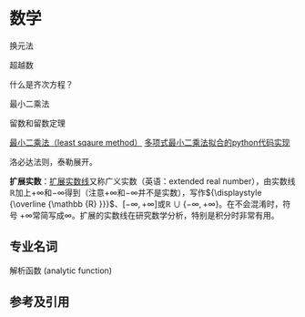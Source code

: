 # 数学

换元法

超越数

什么是齐次方程？

最小二乘法

留数和留数定理

[最小二乘法（least sqaure method）](https://zhuanlan.zhihu.com/p/38128785)
[多项式最小二乘法拟合的python代码实现](https://zhuanlan.zhihu.com/p/262254688)

洛必达法则，泰勒展开。

**扩展实数**：[扩展实数线](https://zh.wikipedia.org/wiki/%E6%93%B4%E5%B1%95%E5%AF%A6%E6%95%B8%E7%B7%9A)又称广义实数（英语：extended real number），由实数线${\displaystyle \mathbb {R} }$加上${\displaystyle +\infty }$和${\displaystyle -\infty }$得到（注意${\displaystyle +\infty }$和${\displaystyle -\infty }$并不是实数），写作${\displaystyle {\overline {\mathbb {R} }}}$、$[−∞, +∞]$或$ℝ ∪ \{−∞, +∞\}$。在不会混淆时，符号 $+∞$常简写成$∞$。扩展的实数线在研究数学分析，特别是积分时非常有用。

## 专业名词

解析函数 (analytic function)

## 参考及引用
